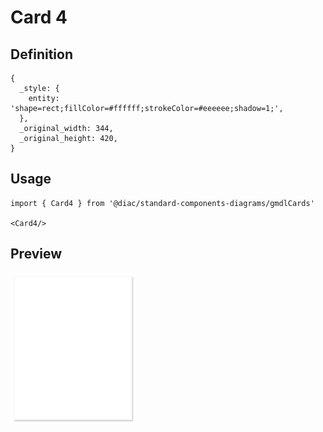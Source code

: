# Card 4

## Definition

```
{
  _style: { 
    entity: 'shape=rect;fillColor=#ffffff;strokeColor=#eeeeee;shadow=1;',
  },
  _original_width: 344,
  _original_height: 420,
}
```

## Usage

```
import { Card4 } from '@diac/standard-components-diagrams/gmdlCards'

<Card4/>
```

## Preview

<img src="./card-4.png" width="200"/>

